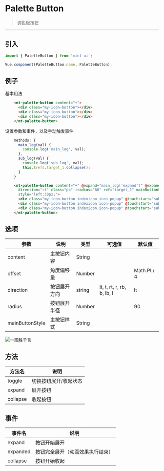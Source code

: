 # Palette Button

> 调色板按钮

-------------

## 引入

```javascript
import { PaletteButton } from 'mint-ui';

Vue.component(PaletteButton.name, PaletteButton);
```

## 例子

基本用法
```html
    <mt-palette-button content="+">
      <div class="my-icon-button"></div>
      <div class="my-icon-button"></div>
      <div class="my-icon-button"></div>
    </mt-palette-button>
```

设置参数和事件，以及手动触发事件

```javascript
    methods: {
      main_log(val) {
        console.log('main_log', val);
      },
      sub_log(val) {
        console.log('sub_log', val);
        this.$refs.target_1.collapse();
      }
    }
```

```html
    <mt-palette-button content="+" @expand="main_log('expand')" @expanded="main_log('expanded')" @collapse="main_log('collapse')"
      direction="rt" class="pb" :radius="80" ref="target_1" mainButtonStyle="color:#fff;background-color:#26a2ff;"
      style="left:30px;">
      <div class="my-icon-button indexicon icon-popup" @touchstart="sub_log(1)"></div>
      <div class="my-icon-button indexicon icon-popup" @touchstart="sub_log(2)"></div>
      <div class="my-icon-button indexicon icon-popup" @touchstart="sub_log(3)"></div>
    </mt-palette-button>
```


## 选项
| 参数 | 说明 | 类型 | 可选值 | 默认值 |
|------|-------|---------|-------|--------|
|content | 主按钮内容 | String | |
|offset | 角度偏移量 | Number | | Math.PI / 4 |
|direction | 按钮展开方向 | string | lt, t, rt, r, rb, b, lb, l | lt
|radius| 按钮展开半径 | Number | | 90 |
|mainButtonStyle| 主按钮样式| String |  |  |

![一图胜千言](/docs/static/palette-button.png)

## 方法
| 方法名 | 说明 |
|------|-------|
|toggle | 切换按钮展开/收起状态 |
|expand | 展开按钮 |
|collapse | 收起按钮 |

## 事件
| 事件名 | 说明 |
|------|-------|
|expand | 按钮开始展开 |
|expanded | 按钮完全展开（动画效果执行结束） |
|collapse | 按钮开始收起 |
